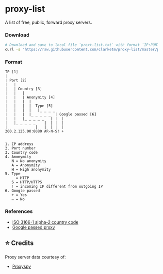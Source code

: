 # proxy-list
A list of free, public, forward proxy servers.

### Download
```bash
# Download and save to local file `proxt-list.txt` with format `IP:PORT`
curl -s "https://raw.githubusercontent.com/clarketm/proxy-list/master/proxy-list.txt" | sed '1,3d; $d; s/\s.*//g;' > proxy-list.txt
```

### Format
```
IP [1]
|
| Port [2]
|   |
|   | Country [3]
|   |   |
|   |   | Anonymity [4]
|   |   |  |
|   |   |  |  Type [5]
|   |   |  |   |_ _ _ _
|   |   |  |_ _ _ _ _  | Google passed [6]
|   |   |_ _ _ _ _   | |  | 
|   |_ _ _ _ _    |  | |  | 
|             |   |  | |  |
200.2.125.90:8080 AR-N-S! +


1. IP address
2. Port number
3. Country code
4. Anonymity
   N = No anonymity
   A = Anonymity
   H = High anonymity
5. Type
     = HTTP
   S = HTTP/HTTPS
   ! = incoming IP different from outgoing IP
6. Google passed
   + = Yes 
   – = No
```

### References
* [ISO 3166-1 alpha-2 country code](https://en.wikipedia.org/wiki/ISO_3166-1_alpha-2)
* [Google passed proxy](https://www.my-proxy.com/blog/google-proxies-dead)

## :star: Credits
Proxy server data courtesy of: 
* [Proxyspy](http://txt.proxyspy.net/proxy.txt)
